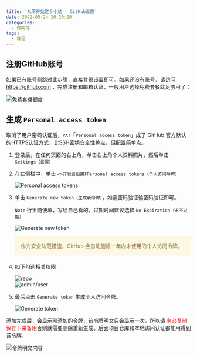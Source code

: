 ```yaml
---
title: '从零开始建个小站 - GitHub设置'
date: 2022-05-24 20:20:20
categories:
  - 做网站
tags:
  - 教程
---
```

## 注册GitHub账号
如果已有账号则跳过此步骤，直接登录设置即可。如果还没有账号，请访问 https://github.com ，完成注册和邮箱认证，一般用户选择免费套餐就足够用了：

![免费套餐额度](https://cdn.jsdelivr.net/gh/828767/static/images/github.com_join_recommended_plan.png)


## 生成 `Personal access token`
取消了用户密码认证后，`PAT`「`Personal access token`」成了 GitHub 官方默认的HTTPS认证方式，比SSH密钥安全性差点，但配置简单点。

1. 登录后，在任何页面的右上角，单击右上角个人资料照片，然后单击 `Settings（设置）`
2. 在左侧栏中，单击  `<>开发者设置`》`Personal access tokens（个人访问令牌）`

    ![Personal access tokens](https://docs.github.com/assets/cb-7169/images/help/settings/personal_access_tokens_tab.png)

3. 单击 `Generate new token（生成新令牌）`，如需密码验证输密码验证即可。

    `Note` 行里随便填，写给自己看的，过期时间建议选择 `No Expiration（永不过期）`

    ![Generate new token](https://cdn.jsdelivr.net/gh/828767/static/images/personal_access_token.png)

    <div style="padding: 15px; border: 1px solid transparent; border-color: transparent; margin-bottom: 20px; border-radius: 4px; color: #8a6d3b;; background-color: #fcf8e3; border-color: #faebcc;">作为安全防范措施，GitHub 会自动删除一年内未使用的个人访问令牌。 </div>

4. 如下勾选相关权限
   
    ![repo](https://cdn.jsdelivr.net/gh/828767/static/images/personal_access_token_scopes.png)    
    ![admin/user](https://cdn.jsdelivr.net/gh/828767/static/images/personal_access_token_scopes1.png)

5. 最后点击 `Generate token` 生成个人访问令牌。

    ![Generate token](https://docs.github.com/assets/cb-10912/images/help/settings/generate_token.png)

添加完成后，会显示刚添加的令牌，该令牌明文只会显示一次，所以请 <font color=red>务必复制保存下来备用</font>否则就需要删除重新生成，后面项目仓库和本地访问认证都能用得到该令牌。

![令牌明文内容](https://cdn.jsdelivr.net/gh/828767/static/images/personal_access_tokens.png)
